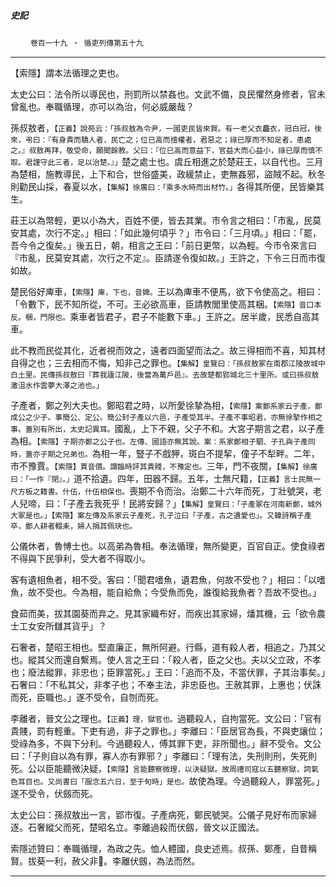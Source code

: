 

##### 史記
　　 `卷百一十九 ‧ 循吏列傳第五十九`

* * *

【索隱】謂本法循理之吏也。

太史公曰：法令所以導民也，刑罰所以禁姦也。文武不備，良民懼然身修者，官未曾亂也。奉職循理，亦可以為治，何必威嚴哉？

孫叔敖者，`【正義】說苑云：「孫叔敖為令尹，一國吏民皆來賀。有一老父衣麤衣，冠白冠，後來，弔曰：『有身貴而驕人者，民亡之；位已高而擅權者，君惡之；祿已厚而不知足者，患處之。』叔敖再拜，敬受命，願聞餘教。父曰：『位已高而意益下，官益大而心益小，祿已厚而慎不取。君謹守此三者，足以治楚。』」`楚之處士也。虞丘相進之於楚莊王，以自代也。三月為楚相，施教導民，上下和合，世俗盛美，政緩禁止，吏無姦邪，盜賊不起。秋冬則勸民山採，春夏以水，`【集解】徐廣曰：「乘多水時而出材竹。」`各得其所便，民皆樂其生。

莊王以為幣輕，更以小為大，百姓不便，皆去其業。市令言之相曰：「市亂，民莫安其處，次行不定。」相曰：「如此幾何頃乎？」市令曰：「三月頃。」相曰：「罷，吾今令之復矣。」後五日，朝，相言之王曰：「前日更幣，以為輕。今市令來言曰『市亂，民莫安其處，次行之不定』。臣請遂令復如故。」王許之，下令三日而市復如故。

楚民俗好庳車，`【索隱】庳，下也，音婢。`王以為庳車不便馬，欲下令使高之。相曰：「令數下，民不知所從，不可。王必欲高車，臣請教閭里使高其梱。`【索隱】音口本反。梱，門限也。`乘車者皆君子，君子不能數下車。」王許之。居半歲，民悉自高其車。

此不教而民從其化，近者視而效之，遠者四面望而法之。故三得相而不喜，知其材自得之也；三去相而不悔，知非己之罪也。`【集解】皇覽曰：「孫叔敖冢在南郡江陵故城中白土里。民傳孫叔敖曰『葬我廬江陂，後當為萬戶邑』。去故楚都郢城北三十里所。或曰孫叔敖激沮水作雲夢大澤之池也。」`

子產者，鄭之列大夫也。鄭昭君之時，以所愛徐摯為相，`【索隱】案鄭系家云子產，鄭成公之少子。事簡公、定公。簡公封子產以六邑，子產受其半。子產不事昭君，亦無徐摯作相之事。蓋別有所出，太史記異耳。`國亂，上下不親，父子不和。大宮子期言之君，以子產為相。`【索隱】子期亦鄭之公子也。左傳、國語亦無其說。案：系家鄭相子駟、子孔與子產同時，蓋亦子期之兄弟也。`為相一年，豎子不戲狎，斑白不提挈，僮子不犁畔。二年，市不豫賈。`【索隱】賈音價。謂臨時評其貴賤，不豫定也。`三年，門不夜關，`【集解】徐廣曰：「一作『閉』。」`道不拾遺。四年，田器不歸。五年，士無尺籍，`【正義】言士民無一尺方板之籍書。什伍，什伍相保也。`喪期不令而治。治鄭二十六年而死，丁壯號哭，老人兒啼，曰：「子產去我死乎！民將安歸？」`【集解】皇覽曰：「子產冢在河南新鄭，城外大冢是也。」【索隱】案左傳及系家云子產死，孔子泣曰「子產，古之遺愛也」。又韓詩稱子產卒，鄭人耕者輟耒，婦人捐其佩玦也。`

公儀休者，魯愽士也。以高弟為魯相。奉法循理，無所變更，百官自正。使食祿者不得與下民爭利，受大者不得取小。

客有遺相魚者，相不受。客曰：「聞君嗜魚，遺君魚，何故不受也？」相曰：「以嗜魚，故不受也。今為相，能自給魚；今受魚而免，誰復給我魚者？吾故不受也。」

食茹而美，拔其園葵而弃之。見其家織布好，而疾出其家婦，燔其機，云「欲令農士工女安所讎其貨乎」？

石奢者，楚昭王相也。堅直廉正，無所阿避。行縣，道有殺人者，相追之，乃其父也。縱其父而還自繫焉。使人言之王曰：「殺人者，臣之父也。夫以父立政，不孝也；廢法縱罪，非忠也；臣罪當死。」王曰：「追而不及，不當伏罪，子其治事矣。」石奢曰：「不私其父，非孝子也；不奉主法，非忠臣也。王赦其罪，上惠也；伏誅而死，臣職也。」遂不受令，自刎而死。

李離者，晉文公之理也。`【正義】理，獄官也。`過聽殺人，自拘當死。文公曰：「官有貴賤，罰有輕重。下吏有過，非子之罪也。」李離曰：「臣居官為長，不與吏讓位；受祿為多，不與下分利。今過聽殺人，傅其罪下吏，非所聞也。」辭不受令。文公曰：「子則自以為有罪，寡人亦有罪邪？」李離曰：「理有法，失刑則刑，失死則死。公以臣能聽微決疑，`【索隱】言能聽察微理，以決疑獄。故周禮司寇以五聽察獄，詞氣色耳目也。又尚書曰「服念五六日，至于旬時」是也。`故使為理。今過聽殺人，罪當死。」遂不受令，伏劔而死。

太史公曰：孫叔敖出一言，郢市復。子產病死，鄭民號哭。公儀子見好布而家婦逐。石奢縱父而死，楚昭名立。李離過殺而伏劔，晉文以正國法。

索隱述贊曰：奉職循理，為政之先。恤人體國，良史述焉。叔孫、鄭產，自昔稱賢。拔葵一利，赦父非𠎝。李離伏劔，為法而然。

* * *

